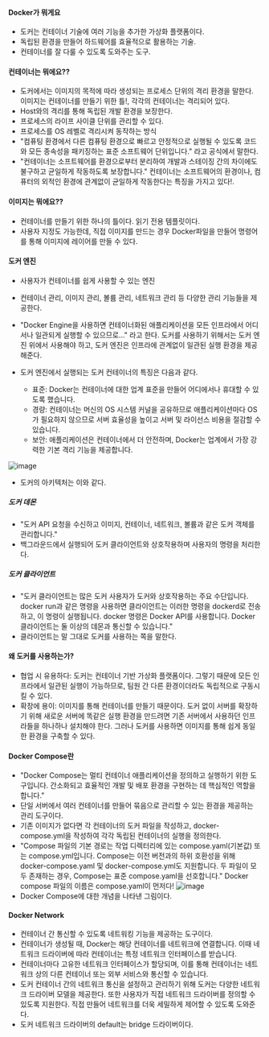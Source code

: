 #### Docker가 뭐게요
- 도커는 컨테이너 기술에 여러 기능을 추가한 가상화 플랫폼이다.
- 독립된 환경을 만들어 하드웨어를 효율적으로 활용하는 기술.
- 컨테이너를 잘 다룰 수 있도록 도와주는 도구.

#### 컨테이너는 뭐에요??
- 도커에서는 이미지의 목적에 따라 생성되는 프로세스 단위의 격리 환경을 말한다. 이미지는 컨테이너를 만들기 위한 틀!, 각각의 컨테이너는 격리되어 있다.
- Host와의 격리를 통해 독립된 개발 환경을 보장한다.
- 프로세스의 라이프 사이클 단위를 관리할 수 있다.
- 프로세스를 OS 레벨로 격리시켜 동작하는 방식
- "컴퓨팅 환경에서 다른 컴퓨팅 환경으로 빠르고 안정적으로 실행될 수 있도록 코드와 모든 종속성을 패키징하는 표준 소프트웨어 단위입니다."
라고 공식에서 말한다.
- "컨테이너는 소프트웨어를 환경으로부터 분리하여 개발과 스테이징 간의 차이에도 불구하고 균일하게 작동하도록 보장합니다."
컨테이너는 소프트웨어의 환경이나, 컴퓨터의 외적인 환경에 관계없이 균일하게 작동한다는 특징을 가지고 있다!.

#### 이미지는 뭐에요??
- 컨테이너를 만들기 위한 하나의 틀이다. 읽기 전용 템플릿이다.
- 사용자 지정도 가능한데, 직접 이미지를 만드는 경우 Docker파일을 만들어 명령어를 통해 이미지에 레이어를 만들 수 있다.

#### 도커 엔진
- 사용자가 컨테이너를 쉽게 사용할 수 있는 엔진
- 컨테이너 관리, 이미지 관리, 볼륨 관리, 네트워크 관리 등 다양한 관리 기능들을 제공한다.
- "Docker Engine을 사용하면 컨테이너화된 애플리케이션을 모든 인프라에서 어디서나 일관되게 실행할 수 있으므로..."
라고 한다. 도커를 사용하기 위해서는 도커 엔진 위에서 사용해야 하고, 도커 엔진은 인프라에 관계없이 일관된 실행 환경을 제공해준다.

- 도커 엔진에서 실행되는 도커 컨테이너의 특징은 다음과 같다.
  - 표준: Docker는 컨테이너에 대한 업계 표준을 만들어 어디에서나 휴대할 수 있도록 했습니다.
  - 경량: 컨테이너는 머신의 OS 시스템 커널을 공유하므로 애플리케이션마다 OS가 필요하지 않으므로 서버 효율성을 높이고 서버 및 라이선스 비용을 절감할 수 있습니다.
  - 보안: 애플리케이션은 컨테이너에서 더 안전하며, Docker는 업계에서 가장 강력한 기본 격리 기능을 제공합니다.
 
![image](https://github.com/user-attachments/assets/bb053480-2751-4cb2-bb1c-fe5ba92d2f03)
- 도커의 아키텍처는 이와 같다.

##### 도커 데몬
- "도커 API 요청을 수신하고 이미지, 컨테이너, 네트워크, 볼륨과 같은 도커 객체를 관리합니다."
- 백그라운드에서 실행되어 도커 클라이언트와 상호작용하며 사용자의 명령을 처리한다.

##### 도커 클라이언트
- "도커 클라이언트는 많은 도커 사용자가 도커와 상호작용하는 주요 수단입니다. docker run과 같은 명령을 사용하면 클라이언트는 이러한 명령을 dockerd로 전송하고, 이 명령이 실행됩니다. docker 명령은 Docker API를 사용합니다. Docker 클라이언트는 둘 이상의 데몬과 통신할 수 있습니다."
- 클라이언트는 말 그대로 도커를 사용하는 쪽을 말한다.

#### 왜 도커를 사용하는가?
- 협업 시 유용하다: 도커는 컨테이너 기반 가상화 플랫폼이다. 그렇기 때문에 모든 인프라에서 일관된 실행이 가능하므로, 팀원 간 다른 환경이더라도 독립적으로 구동시킬 수 있다.
- 확장에 용이: 이미지를 통해 컨테이너를 만들기 때문이다. 도커 없이 서버를 확장하기 위해 새로운 서버에 똑같은 실행 환경을 만드려면 기존 서버에서 사용하던 인프라들을 하나하나 설치해야 한다. 그러나 도커를 사용하면 이미지를 통해 쉽게 동일한 환경을 구축할 수 있다.

#### Docker Compose란
- "Docker Compose는 멀티 컨테이너 애플리케이션을 정의하고 실행하기 위한 도구입니다. 간소화되고 효율적인 개발 및 배포 환경을 구현하는 데 핵심적인 역할을 합니다."
- 단일 서버에서 여러 컨테이너를 만들어 묶음으로 관리할 수 있는 환경을 제공하는 관리 도구이다.
- 기존 이미지가 없다면 각 컨테이너의 도커 파일을 작성하고, docker-compose.yml을 작성하여 각각 독립된 컨테이너의 실행을 정의한다.
- "Compose 파일의 기본 경로는 작업 디렉터리에 있는 compose.yaml(기본값) 또는 compose.yml입니다. Compose는 이전 버전과의 하위 호환성을 위해 docker-compose.yaml 및 docker-compose.yml도 지원합니다. 두 파일이 모두 존재하는 경우, Compose는 표준 compose.yaml을 선호합니다." Docker compose 파일의 이름은 compose.yaml이 먼저다!
![image](https://github.com/user-attachments/assets/aa529140-9f29-4028-9d60-0248b3f87fe9)
- Docker Compose에 대한 개념을 나타낸 그림이다.

#### Docker Network
- 컨테이너 간 통신할 수 있도록 네트워킹 기능을 제공하는 도구이다.
- 컨테이너가 생성될 때, Docker는 해당 컨테이너를 네트워크에 연결합니다. 이때 네트워크 드라이버에 따라 컨테이너는 특정 네트워크 인터페이스를 받습니다.
- 컨테이너마다 고유한 네트워크 인터페이스가 할당되며, 이를 통해 컨테이너는 네트워크 상의 다른 컨테이너 또는 외부 서비스와 통신할 수 있습니다.
- 도커 컨테이너 간의 네트워크 통신을 설정하고 관리하기 위해 도커는 다양한 네트워크 드라이버 모델을 제공한다. 또한 사용자가 직접 네트워크 드라이버를 정의할 수 있도록 지원한다. 직접 만들어 네트워크를 더욱 세밀하게 제어할 수 있도록 도와준다.
- 도커 네트워크 드라이버의 default는 bridge 드라이버이다.

